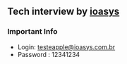 ## Tech interview by [ioasys](https://www.linkedin.com/company/ioasys/) ##

### Important Info ###
* Login: testeapple@ioasys.com.br
* Password : 12341234
